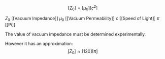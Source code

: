 
$$[Z_0] = [μ_0][c^2]$$


$Z_0$ [[Vacuum Impedance]]
$μ_0$ [[Vacuum Permeability]]
$c$ [[Speed of Light]]
$\pi$ [[Pi]]







The value of vacuum impedance must be determined experimentally.


However it has an approximation:
$$[Z_0] \approx [120][π]$$